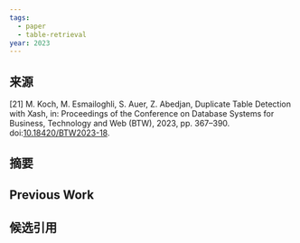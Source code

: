 ```yaml
---
tags:
  - paper
  - table-retrieval
year: 2023
---
```

## 来源
[21] M. Koch, M. Esmailoghli, S. Auer, Z. Abedjan, Duplicate Table Detection with Xash, in: Proceedings of the Conference on Database Systems for Business, Technology and Web (BTW), 2023, pp. 367–390. doi:[10.18420/BTW2023-18](http://dx.doi.org/10.18420/BTW2023-18).
## 摘要

## Previous Work


## 候选引用
